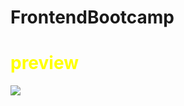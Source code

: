 # FrontendBootcamp
<h1 style="color:yellow;">
preview </h1>
<img src="https://github.com/furkanevin/FrontendBootcamp/blob/main/preview.gif"></img>
